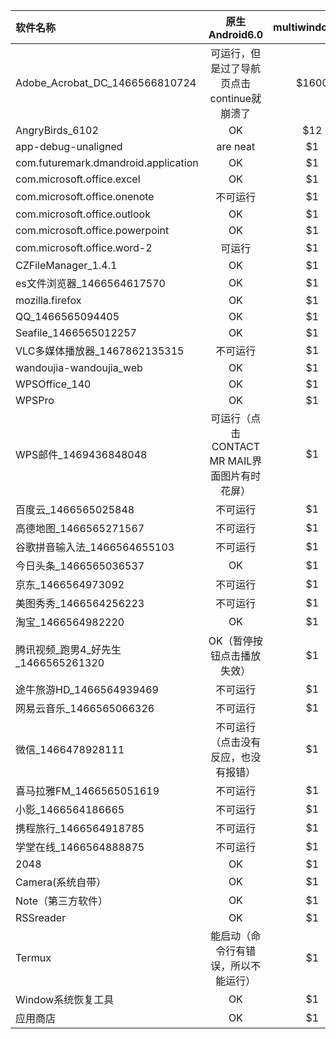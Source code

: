 | 软件名称  | 原生Android6.0  | multiwindow6.0 |
| :------------ |:---------------:| :-----:|
| Adobe_Acrobat_DC_1466566810724      | 可运行，但是过了导航页点击continue就崩溃了 | $1600 |
| AngryBirds_6102      | OK        |   $12 |
| app-debug-unaligned | are neat        |    $1 |
| com.futuremark.dmandroid.application | OK        |    $1 |
| com.microsoft.office.excel | OK        |    $1 |
| com.microsoft.office.onenote | 不可运行        |    $1 |
| com.microsoft.office.outlook | OK        |    $1 |
| com.microsoft.office.powerpoint | OK        |    $1 |
| com.microsoft.office.word-2 | 可运行        |    $1 |
| CZFileManager_1.4.1 | OK        |    $1 |
| es文件浏览器_1466564617570 | OK        |    $1 |
| mozilla.firefox | OK        |    $1 |
| QQ_1466565094405 | OK        |    $1 |
| Seafile_1466565012257 | OK        |    $1 |
| VLC多媒体播放器_1467862135315 | 不可运行        |    $1 |
| wandoujia-wandoujia_web | OK        |    $1 |
| WPSOffice_140 | OK        |    $1 |
| WPSPro | OK        |    $1 |
| WPS邮件_1469436848048 | 可运行（点击CONTACT MR MAIL界面图片有时花屏）        |    $1 |
| 百度云_1466565025848 | 不可运行        |    $1 |
| 高德地图_1466565271567 | 不可运行        |    $1 |
| 谷歌拼音输入法_1466564655103 | 不可运行        |    $1 |
| 今日头条_1466565036537 | OK        |    $1 |
| 京东_1466564973092 | 不可运行        |    $1 |
| 美图秀秀_1466564256223 | 不可运行        |    $1 |
| 淘宝_1466564982220 | OK        |    $1 |
| 腾讯视频_跑男4_好先生_1466565261320 | OK（暂停按钮点击播放失效）        |    $1 |
| 途牛旅游HD_1466564939469 | 不可运行        |    $1 |
| 网易云音乐_1466565066326 | 不可运行        |    $1 |
| 微信_1466478928111 | 不可运行（点击没有反应，也没有报错）        |    $1 |
| 喜马拉雅FM_1466565051619 | 不可运行        |    $1 |
| 小影_1466564186665 | 不可运行        |    $1 |
| 携程旅行_1466564918785 | 不可运行        |    $1 |
| 学堂在线_1466564888875 | 不可运行        |    $1 |
| 2048 | OK        |    $1 |
| Camera(系统自带） | OK        |    $1 |
| Note（第三方软件） | OK        |    $1 |
| RSSreader | OK        |    $1 |
| Termux | 能启动（命令行有错误，所以不能运行）       |    $1 |
| Window系统恢复工具 | OK       |    $1 |
| 应用商店 | OK       |    $1 |
